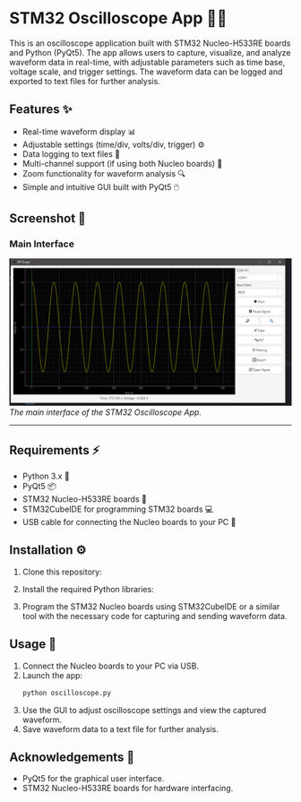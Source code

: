 # STM32 Oscilloscope App 🔦🔬

This is an oscilloscope application built with STM32 Nucleo-H533RE boards and Python (PyQt5). The app allows users to capture, visualize, and analyze waveform data in real-time, with adjustable parameters such as time base, voltage scale, and trigger settings. The waveform data can be logged and exported to text files for further analysis.

## Features ✨

- Real-time waveform display 📊
- Adjustable settings (time/div, volts/div, trigger) ⚙️
- Data logging to text files 💾
- Multi-channel support (if using both Nucleo boards) 🔐
- Zoom functionality for waveform analysis 🔍
- Simple and intuitive GUI built with PyQt5 🖱️

## Screenshot 📸

### Main Interface
![Main Interface](pic/main.png)  
*The main interface of the STM32 Oscilloscope App.*

---

## Requirements ⚡

- Python 3.x 🐍
- PyQt5 📦
- STM32 Nucleo-H533RE boards 🫷
- STM32CubeIDE for programming STM32 boards 💻
- USB cable for connecting the Nucleo boards to your PC 🔐

## Installation ⚙️

1. Clone this repository:
   
2. Install the required Python libraries:
  
3. Program the STM32 Nucleo boards using STM32CubeIDE or a similar tool with the necessary code for capturing and sending waveform data.

## Usage 🚀

1. Connect the Nucleo boards to your PC via USB.
2. Launch the app:
   ```bash
   python oscilloscope.py
   ```
3. Use the GUI to adjust oscilloscope settings and view the captured waveform.
4. Save waveform data to a text file for further analysis.


## Acknowledgements 🙏

- PyQt5 for the graphical user interface.
- STM32 Nucleo-H533RE boards for hardware interfacing.

